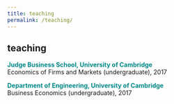 ```yaml
---
title: teaching
permalink: /teaching/
---
```


## teaching

**<span style="color:rgb(0,135,135)"> Judge Business School, University of Cambridge </span>** <br>
Economics of Firms and Markets (undergraduate), 2017

**<span style="color:rgb(0,135,135)"> Department of Engineering, University of Cambridge </span>** <br>
Business Economics (undergraduate), 2017

